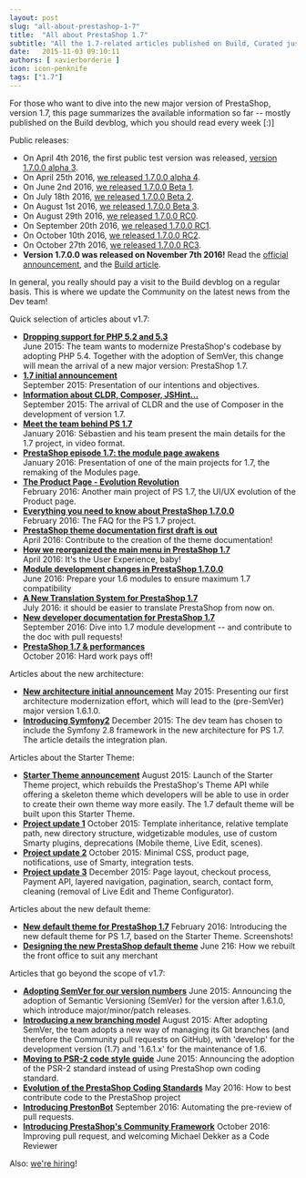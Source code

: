 ```yaml
---
layout: post
slug: "all-about-prestashop-1-7"
title:  "All about PrestaShop 1.7"
subtitle: "All the 1.7-related articles published on Build, Curated just for you"
date:   2015-11-03 09:10:11
authors: [ xavierborderie ]
icon: icon-penknife
tags: ["1.7"]
---
```


For those who want to dive into the new major version of PrestaShop, version 1.7, this page summarizes the available information so far -- mostly published on the Build devblog, which you should read every week [:)]


Public releases:

* On April 4th 2016, the first public test version was released, [version 1.7.0.0 alpha 3](http://build.prestashop.com/news/prestashop-1-7-alpha-3-is-here/).
* On April 25th 2016, [we released 1.7.0.0 alpha 4](http://build.prestashop.com/news/here-comes-prestashop-1-7-alpha-4/).
* On June 2nd 2016, [we released 1.7.0.0 Beta 1](http://build.prestashop.com/news/prestashop-1-7-beta-1-open-for-feedback/).
* On July 18th 2016, [we released 1.7.0.0 Beta 2](http://build.prestashop.com/news/prestashop-17-beta2/).
* On August 1st 2016, [we released 1.7.0.0 Beta 3](http://build.prestashop.com/news/prestashop-1-7-beta-3/). 
* On August 29th 2016, [we released 1.7.0.0 RC0](http://build.prestashop.com/news/prestashop-1-7-RC0/).
* On September 20th 2016, [we released 1.7.0.0 RC1](http://build.prestashop.com/news/prestashop-1-7-RC1/).
* On October 10th 2016, [we released 1.7.0.0 RC2](http://build.prestashop.com/news/prestashop-1-7-RC2/).
* On October 27th 2016, [we released 1.7.0.0 RC3](http://build.prestashop.com/news/prestashop-1-7-RC3/).
* **Version 1.7.0.0 was released on November 7th 2016!** Read the [official announcement](https://www.prestashop.com/blog/en/prestashop-1-7-now-available-discover-new-functions/), and the [Build article](http://build.prestashop.com/news/prestashop-1-7-0-0-released/).

In general, you really should pay a visit to the Build devblog on a regular basis.
This is where we update the Community on the latest news from the Dev team!

Quick selection of articles about v1.7:

* **[Dropping support for PHP 5.2 and 5.3](http://build.prestashop.com/news/Dropping-support-php52-and-53/)**<br/>
    June 2015: The team wants to modernize PrestaShop's codebase by adopting PHP 5.4. Together with the adoption of SemVer, this change will mean the arrival of a new major version: PrestaShop 1.7.
* **[1.7 initial announcement](http://build.prestashop.com/news/version-1-7-0-0-is-underway/)**<br/>
    September 2015: Presentation of our intentions and objectives.
* **[Information about CLDR, Composer, JSHint...](http://build.prestashop.com/news/cldr-composer-jshint/)**<br/>
    September 2015: The arrival of CLDR and the use of Composer in the development of version 1.7.
* **[Meet the team behind PS 1.7](http://build.prestashop.com/news/meet-prestashop-team-prestashop-1-7/)**<br/>
    January 2016: Sébastien and his team present the main details for the 1.7 project, in video format.
* **[PrestaShop episode 1.7: the module page awakens](http://build.prestashop.com/news/module-page-awakens/)**<br/>
    January 2016: Presentation of one of the main projects for 1.7, the remaking of the Modules page.
* **[The Product Page - Evolution Revolution](http://build.prestashop.com/news/product-page-evolution/)**<br/>
    February 2016: Another main project of PS 1.7, the UI/UX evolution of the Product page.
* **[Everything you need to know about PrestaShop 1.7.0.0](http://build.prestashop.com/news/prestashop-1-7-faq/)**<br/>
    February 2016: The FAQ for the PS 1.7 project.
* **[PrestaShop theme documentation first draft is out](http://build.prestashop.com/news/prestashop-theme-documentation-for-17/)**<br/>
    April 2016: Contribute to the creation of the theme documentation!
* **[How we reorganized the main menu in PrestaShop 1.7](http://build.prestashop.com/news/how-we-reorganized-main-menu-prestashop-1.7/)**<br/>
    April 2016: It's the User Experience, baby!
* **[Module development changes in PrestaShop 1.7.0.0](http://build.prestashop.com/news/module-development-changes-in-17/)**<br/>
    June 2016: Prepare your 1.6 modules to ensure maximum 1.7 compatibility
* **[A New Translation System for PrestaShop 1.7](http://build.prestashop.com/news/new-translation-system-prestashop-17/)**<br/>
    July 2016: it should be easier to translate PrestaShop from now on.
* **[New developer documentation for PrestaShop 1.7](http://build.prestashop.com/news/developer-documentation/)**<br/>
    September 2016: Dive into 1.7 module development -- and contribute to the doc with pull requests!
* **[PrestaShop 1.7 & performances](http://build.prestashop.com/news/prestashop-1-7-performances/)**<br/>
    October 2016: Hard work pays off!

Articles about the new architecture:

* **[New architecture initial announcement](http://build.prestashop.com/news/new-architecture-1-6-1-0/)**
    May 2015: Presenting our first architecture modernization effort, which will lead to the (pre-SemVer) major version 1.6.1.0.
* **[Introducing Symfony2](http://build.prestashop.com/news/prestashop-1-7-and-symfony/)**
    December 2015: The dev team has chosen to include the Symfony 2.8 framework in the new architecture for PS 1.7. The article details the integration plan.

Articles about the Starter Theme:

* **[Starter Theme announcement](http://build.prestashop.com/news/starter-theme-kickoff/)**
    August 2015: Launch of the Starter Theme project, which rebuilds the PrestaShop's Theme API while offering a skeleton theme which developers will be able to use in order to create their own theme way more easily. The 1.7 default theme will be built upon this Starter Theme.
* **[Project update 1](http://build.prestashop.com/news/starter-theme-news/)**
    October 2015: Template inheritance, relative template path, new directory structure, widgetizable modules, use of custom Smarty plugins, deprecations (Mobile theme, Live Edit, scenes).
* **[Project update 2](http://build.prestashop.com/news/starter-theme-news-2/)**
    October 2015: Minimal CSS, product page, notifications, use of Smarty, integration tests.
* **[Project update 3](http://build.prestashop.com/news/starter-theme-news-3/)**
    December 2015: Page layout, checkout process, Payment API, layered navigation, pagination, search, contact form, cleaning (removal of Live Edit and Theme Configurator).

Articles about the new default theme:

* **[New default theme for PrestaShop 1.7](http://build.prestashop.com/news/new-theme-1-7-introduction/)**
    February 2016: Introducing the new default theme for PS 1.7, based on the Starter Theme. Screenshots!
* **[Designing the new PrestaShop default theme](http://build.prestashop.com/news/Designing-the-new-PrestaShop-default-theme/)**
    June 216: How we rebuilt the front office to suit any merchant

Articles that go beyond the scope of v1.7:

* **[Adopting SemVer for our version numbers](http://build.prestashop.com/news/a-more-semantic-versioning-scheme/)**
    June 2015: Announcing the adoption of Semantic Versioning (SemVer) for the version after 1.6.1.0, which introduce major/minor/patch releases.
* **[Introducing a new branching model](http://build.prestashop.com/news/introducing-new-branching-model-prestashop/)**
    August 2015: After adopting SemVer, the team adopts a new way of managing its Git branches (and therefore the Community pull requests on GitHub), with 'develop' for the development version (1.7) and '1.6.1.x' for the maintenance of 1.6.
* **[Moving to PSR-2 code style guide](http://build.prestashop.com/news/prestashop-moves-to-psr-2/)**
    June 2015: Announcing the adoption of the PSR-2 standard instead of using PrestaShop own coding standard.
* **[Evolution of the PrestaShop Coding Standards](http://build.prestashop.com/news/prestashop-coding-standards/)**
    May 2016: How to best contribute code to the PrestaShop project
* **[Introducing PrestonBot](http://build.prestashop.com/news/introducing-prestonbot/)**
    September 2016: Automating the pre-review of pull requests.
* **[Introducing PrestaShop's Community Framework](http://build.prestashop.com/news/prestashop-community-framework/)**
    October 2016: Improving pull request, and welcoming Michael Dekker as a Code Reviewer

Also: [we're hiring](http://www.jobs.net/jobs/prestashop/en-gb/)!
